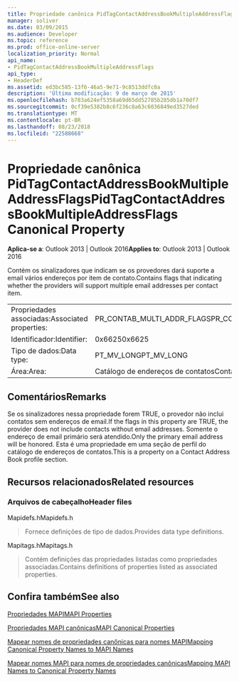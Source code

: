 ```yaml
---
title: Propriedade canônica PidTagContactAddressBookMultipleAddressFlags
manager: soliver
ms.date: 03/09/2015
ms.audience: Developer
ms.topic: reference
ms.prod: office-online-server
localization_priority: Normal
api_name:
- PidTagContactAddressBookMultipleAddressFlags
api_type:
- HeaderDef
ms.assetid: ed3bc585-13f6-46a5-9e71-9c8513ddfc0a
description: 'Última modificação: 9 de março de 2015'
ms.openlocfilehash: b783a624ef5358a69d65dd52785b285db1a70df7
ms.sourcegitcommit: 0cf39e5382b8c6f236c8a63c6036849ed3527ded
ms.translationtype: MT
ms.contentlocale: pt-BR
ms.lasthandoff: 08/23/2018
ms.locfileid: "22588668"
---
```

# <a name="pidtagcontactaddressbookmultipleaddressflags-canonical-property"></a><span data-ttu-id="51766-103">Propriedade canônica PidTagContactAddressBookMultipleAddressFlags</span><span class="sxs-lookup"><span data-stu-id="51766-103">PidTagContactAddressBookMultipleAddressFlags Canonical Property</span></span>

  
  
<span data-ttu-id="51766-104">**Aplica-se a**: Outlook 2013 | Outlook 2016</span><span class="sxs-lookup"><span data-stu-id="51766-104">**Applies to**: Outlook 2013 | Outlook 2016</span></span> 
  
<span data-ttu-id="51766-105">Contém os sinalizadores que indicam se os provedores dará suporte a email vários endereços por item de contato.</span><span class="sxs-lookup"><span data-stu-id="51766-105">Contains flags that indicating whether the providers will support multiple email addresses per contact item.</span></span>
  
|||
|:-----|:-----|
|<span data-ttu-id="51766-106">Propriedades associadas:</span><span class="sxs-lookup"><span data-stu-id="51766-106">Associated properties:</span></span>  <br/> |<span data-ttu-id="51766-107">PR_CONTAB_MULTI_ADDR_FLAGS</span><span class="sxs-lookup"><span data-stu-id="51766-107">PR_CONTAB_MULTI_ADDR_FLAGS</span></span>  <br/> |
|<span data-ttu-id="51766-108">Identificador:</span><span class="sxs-lookup"><span data-stu-id="51766-108">Identifier:</span></span>  <br/> |<span data-ttu-id="51766-109">0x6625</span><span class="sxs-lookup"><span data-stu-id="51766-109">0x6625</span></span>  <br/> |
|<span data-ttu-id="51766-110">Tipo de dados:</span><span class="sxs-lookup"><span data-stu-id="51766-110">Data type:</span></span>  <br/> |<span data-ttu-id="51766-111">PT_MV_LONG</span><span class="sxs-lookup"><span data-stu-id="51766-111">PT_MV_LONG</span></span>  <br/> |
|<span data-ttu-id="51766-112">Área:</span><span class="sxs-lookup"><span data-stu-id="51766-112">Area:</span></span>  <br/> |<span data-ttu-id="51766-113">Catálogo de endereços de contatos</span><span class="sxs-lookup"><span data-stu-id="51766-113">Contact address book</span></span>  <br/> |
   
## <a name="remarks"></a><span data-ttu-id="51766-114">Comentários</span><span class="sxs-lookup"><span data-stu-id="51766-114">Remarks</span></span>

<span data-ttu-id="51766-115">Se os sinalizadores nessa propriedade forem TRUE, o provedor não inclui contatos sem endereços de email.</span><span class="sxs-lookup"><span data-stu-id="51766-115">If the flags in this property are TRUE, the provider does not include contacts without email addresses.</span></span> <span data-ttu-id="51766-116">Somente o endereço de email primário será atendido.</span><span class="sxs-lookup"><span data-stu-id="51766-116">Only the primary email address will be honored.</span></span> <span data-ttu-id="51766-117">Esta é uma propriedade em uma seção de perfil do catálogo de endereços de contatos.</span><span class="sxs-lookup"><span data-stu-id="51766-117">This is a property on a Contact Address Book profile section.</span></span>
  
## <a name="related-resources"></a><span data-ttu-id="51766-118">Recursos relacionados</span><span class="sxs-lookup"><span data-stu-id="51766-118">Related resources</span></span>

### <a name="header-files"></a><span data-ttu-id="51766-119">Arquivos de cabeçalho</span><span class="sxs-lookup"><span data-stu-id="51766-119">Header files</span></span>

<span data-ttu-id="51766-120">Mapidefs.h</span><span class="sxs-lookup"><span data-stu-id="51766-120">Mapidefs.h</span></span>
  
> <span data-ttu-id="51766-121">Fornece definições de tipo de dados.</span><span class="sxs-lookup"><span data-stu-id="51766-121">Provides data type definitions.</span></span>
    
<span data-ttu-id="51766-122">Mapitags.h</span><span class="sxs-lookup"><span data-stu-id="51766-122">Mapitags.h</span></span>
  
> <span data-ttu-id="51766-123">Contém definições das propriedades listadas como propriedades associadas.</span><span class="sxs-lookup"><span data-stu-id="51766-123">Contains definitions of properties listed as associated properties.</span></span>
    
## <a name="see-also"></a><span data-ttu-id="51766-124">Confira também</span><span class="sxs-lookup"><span data-stu-id="51766-124">See also</span></span>



[<span data-ttu-id="51766-125">Propriedades MAPI</span><span class="sxs-lookup"><span data-stu-id="51766-125">MAPI Properties</span></span>](mapi-properties.md)
  
[<span data-ttu-id="51766-126">Propriedades MAPI canônicas</span><span class="sxs-lookup"><span data-stu-id="51766-126">MAPI Canonical Properties</span></span>](mapi-canonical-properties.md)
  
[<span data-ttu-id="51766-127">Mapear nomes de propriedades canônicas para nomes MAPI</span><span class="sxs-lookup"><span data-stu-id="51766-127">Mapping Canonical Property Names to MAPI Names</span></span>](mapping-canonical-property-names-to-mapi-names.md)
  
[<span data-ttu-id="51766-128">Mapear nomes MAPI para nomes de propriedades canônicas</span><span class="sxs-lookup"><span data-stu-id="51766-128">Mapping MAPI Names to Canonical Property Names</span></span>](mapping-mapi-names-to-canonical-property-names.md)

